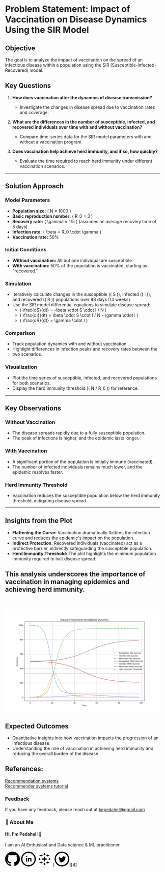 # Problem Statement: Impact of Vaccination on Disease Dynamics Using the SIR Model

## **Objective**
The goal is to analyze the impact of vaccination on the spread of an infectious disease within a population using the SIR (Susceptible-Infected-Recovered) model.

## **Key Questions**
1. **How does vaccination alter the dynamics of disease transmission?**
   - Investigate the changes in disease spread due to vaccination rates and coverage.

2. **What are the differences in the number of susceptible, infected, and recovered individuals over time with and without vaccination?**
   - Compare time-series data for the SIR model parameters with and without a vaccination program.

3. **Does vaccination help achieve herd immunity, and if so, how quickly?**
   - Evaluate the time required to reach herd immunity under different vaccination scenarios.

---

## **Solution Approach**

### **Model Parameters**
- **Population size:** \( N = 1000 \)
- **Basic reproduction number:** \( R_0 = 3 \)
- **Recovery rate:** \( \gamma = 1/5 \) (assumes an average recovery time of 5 days)
- **Infection rate:** \( \beta = R_0 \cdot \gamma \)
- **Vaccination rate:** 50%

### **Initial Conditions**
- **Without vaccination:** All but one individual are susceptible.
- **With vaccination:** 50% of the population is vaccinated, starting as "recovered."

### **Simulation**
- Iteratively calculate changes in the susceptible (\( S \)), infected (\( I \)), and recovered (\( R \)) populations over 98 days (14 weeks).
- Use the SIR model differential equations to simulate disease spread:
  - \( \frac{dS}{dt} = -\beta \cdot S \cdot I / N \)
  - \( \frac{dI}{dt} = \beta \cdot S \cdot I / N - \gamma \cdot I \)
  - \( \frac{dR}{dt} = \gamma \cdot I \)

### **Comparison**
- Track population dynamics with and without vaccination.
- Highlight differences in infection peaks and recovery rates between the two scenarios.

### **Visualization**
- Plot the time series of susceptible, infected, and recovered populations for both scenarios.
- Display the herd immunity threshold (\( N / R_0 \)) for reference.

---

## **Key Observations**

### **Without Vaccination**
- The disease spreads rapidly due to a fully susceptible population.
- The peak of infections is higher, and the epidemic lasts longer.

### **With Vaccination**
- A significant portion of the population is initially immune (vaccinated).
- The number of infected individuals remains much lower, and the epidemic resolves faster.

### **Herd Immunity Threshold**
- Vaccination reduces the susceptible population below the herd immunity threshold, mitigating disease spread.

---

## **Insights from the Plot**
- **Flattening the Curve:** Vaccination dramatically flattens the infection curve and reduces the epidemic's impact on the population.
- **Indirect Protection:** Recovered individuals (vaccinated) act as a protective barrier, indirectly safeguarding the susceptible population.
- **Herd Immunity Threshold:** The plot highlights the minimum population immunity required to halt disease spread.

This analysis underscores the importance of vaccination in managing epidemics and achieving herd immunity.
---
<br><br>
<img src = "https://github.com/Pedasoft-Consult/-Vaccination/blob/main/output/epidemic.png?raw=true">


## **Expected Outcomes**
- Quantitative insights into how vaccination impacts the progression of an infectious disease.
- Understanding the role of vaccination in achieving herd immunity and reducing the overall burden of the disease.











## References:
[Recommendation systems](https://towardsdatascience.com/introduction-to-recommender-systems-1-971bd274f421)<br>
[Recommender systems tutorial](https://www.kaggle.com/kanncaa1/recommendation-systems-tutorial)



### Feedback

If you have any feedback, please reach out at kepedahel@gmail.com


### 🚀 About Me
#### Hi, I'm Pedahel! 👋
I am an AI Enthusiast and  Data science & ML practitioner




[1]: https://github.com/Pedasoft-Consult
[2]: https://www.linkedin.com/in/pedahel-emmanuel-mbc-6a7b8441/
[3]: https://public.tableau.com/app/profile/emmanuel.kojo.pedahel#!/




[![github](https://raw.githubusercontent.com/Pradnya1208/Telecom-Customer-Churn-prediction/c292abd3f9cc647a7edc0061193f1523e9c05e1f/icons/git.svg)][1]
[![linkedin](https://raw.githubusercontent.com/Pradnya1208/Telecom-Customer-Churn-prediction/9f5c4a255972275ced549ea6e34ef35019166944/icons/iconmonstr-linkedin-5.svg)][2]
[![tableau](https://raw.githubusercontent.com/Pradnya1208/Telecom-Customer-Churn-prediction/e257c5d6cf02f13072429935b0828525c601414f/icons/icons8-tableau-software%20(1).svg)][3]
[![twitter](https://raw.githubusercontent.com/Pradnya1208/Telecom-Customer-Churn-prediction/c9f9c5dc4e24eff0143b3056708d24650cbccdde/icons/iconmonstr-twitter-5.svg)][4]

